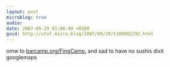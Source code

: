 ```yaml
---
layout: post
microblog: true
audio: 
date: 2007-09-29 01:00:00 +0100
guid: http://xtof.micro.blog/2007/09/29/t300902292.html
---
```

omw to [barcamp.org/FingCamp.](http://barcamp.org/FingCamp.) and sad to have no sushis dixit googlemaps

